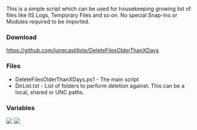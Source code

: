 This is a simple script which can be used for housekeeping growing list of files like IIS Logs, Temporary Files and so on. No special Snap-Ins or Modules required to be imported.
<h3>

</h3>
<h3>
Download</h3>
<a href="https://github.com/junecastillote/DeleteFilesOlderThanXDays" title="https://github.com/junecastillote/DeleteFilesOlderThanXDays">https://github.com/junecastillote/DeleteFilesOlderThanXDays</a>
<h3>

</h3>
<h3>
Files</h3>
<ul>
<li>DeleteFilesOlderThanXDays.ps1 - The main script</li>
<li>DirList.txt - List of folders to perform deletion against. This can be a local, shared or UNC paths.</li>
</ul>
<h3>

</h3>
<h3>
Variables</h3>
<img src="https://3.bp.blogspot.com/-97EqUWPY6Gg/V9X9Qn9P_5I/AAAAAAAAAnA/mv-qy4DkTNoiMHK0AbcfrHG4HsRrpMh6gCLcB/s1600/DeleteXDaysVariables.png" />
<img src="https://4.bp.blogspot.com/-YZ148Xihy9o/V9X-Ar_4XnI/AAAAAAAAAnE/gKpk4w1hjmULf63dQHyrTPmvlHmNFC58QCLcB/s1600/DeleteXDaysVariables2.png" />
